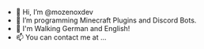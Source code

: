 - 👋 Hi, I’m @mozenoxdev
- 👀 I’m programming Minecraft Plugins and Discord Bots.
- 🌱 I'm Walking German and English!
- 📫 You can contact me at ...
